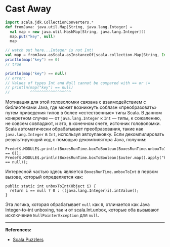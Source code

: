 # Cast Away

```scala
import scala.jdk.CollectionConverters.*
def fromJava: java.util.Map[String, java.lang.Integer] = 
  val map = new java.util.HashMap[String, java.lang.Integer]()
  map.put("key", null)
  map

// watch out here...Integer is not Int!
val map = fromJava.asScala.asInstanceOf[scala.collection.Map[String, Int]]
println(map("key") == 0)
// true
```

```scala
println(map("key") == null)
// error:
// Values of types Int and Null cannot be compared with == or !=
// println(map("key") == null)
//         ^^^^^^^^^^^^^^^^^^
```

Мотивация для этой головоломки связана с взаимодействием с библиотеками Java, 
где может возникнуть соблазн «преобразовать» путем приведения типов в более «естественные» типы Scala. 
В данном конкретном случае — от `java.lang.Integer` к `Int` — 
типы, к сожалению, не совсем совпадают, и это, в конечном счете, источник головоломки. 
Scala автоматически обрабатывает преобразования, такие как `java.lang.Integer` в `Int`, используя автоупаковку. 
Если декомпилировать результирующий код с помощью декомпилятора Java, получим: 

```
Predef$.MODULE$.println(BoxesRunTime.boxToBoolean(BoxesRunTime.unboxToInt($outer.map().apply("key")) == 0));
Predef$.MODULE$.println(BoxesRunTime.boxToBoolean($outer.map().apply("key") == null));
```

Интересной частью здесь является `BoxesRunTime.unboxToInt` в первом вызове, 
который определяется как: 

```
public static int unboxToInt(Object i) {
  return i == null ? 0 : ((java.lang.Integer)i).intValue();
}
```

Эта логика, которая обрабатывает `null` как `0`, отличается как Java Integer-to-int unboxing, 
так и от scala.Int.unbox, которые оба вызывают исключение `NullPointerException` для `null`. 


---

**References:**
- [Scala Puzzlers](https://scalapuzzlers.com/index.html#pzzlr-028)
